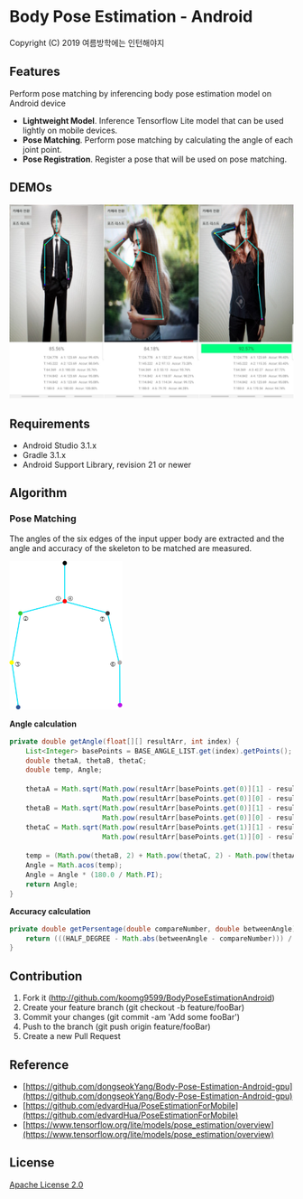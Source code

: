 # Body Pose Estimation - Android

Copyright (C) 2019 여름방학에는 인턴해야지

## Features

Perform pose matching by inferencing body pose estimation model on Android device

- **Lightweight Model**. Inference Tensorflow Lite model that can be used lightly on mobile devices.
- **Pose Matching**. Perform pose matching by calculating the angle of each joint point.
- **Pose Registration**. Register a pose that will be used on pose matching.

## DEMOs

<img src=".\resource\screenshot.png" width=800 />

## Requirements

- Android Studio 3.1.x
- Gradle 3.1.x
- Android Support Library, revision 21 or newer

## Algorithm

### Pose Matching

The angles of the six edges of the input upper body are extracted and the angle and accuracy of the skeleton to be matched are measured.

<img src="./resource/skeleton-b716e4ec-d644-4af5-b493-eab736d88aa3.png" width=200 />

**Angle calculation**

```java
private double getAngle(float[][] resultArr, int index) {
    List<Integer> basePoints = BASE_ANGLE_LIST.get(index).getPoints();
    double thetaA, thetaB, thetaC;
    double temp, Angle;
    
    thetaA = Math.sqrt(Math.pow(resultArr[basePoints.get(0)][1] - resultArr[basePoints.get(2)][1], 2) +
                       Math.pow(resultArr[basePoints.get(0)][0] - resultArr[basePoints.get(2)][0], 2));
    thetaB = Math.sqrt(Math.pow(resultArr[basePoints.get(0)][1] - resultArr[basePoints.get(1)][1], 2) +
                       Math.pow(resultArr[basePoints.get(0)][0] - resultArr[basePoints.get(1)][0], 2));
    thetaC = Math.sqrt(Math.pow(resultArr[basePoints.get(1)][1] - resultArr[basePoints.get(2)][1], 2) +
                       Math.pow(resultArr[basePoints.get(1)][0] - resultArr[basePoints.get(2)][0], 2));

    temp = (Math.pow(thetaB, 2) + Math.pow(thetaC, 2) - Math.pow(thetaA, 2)) / (2 * thetaB * thetaC);
    Angle = Math.acos(temp);
    Angle = Angle * (180.0 / Math.PI);
    return Angle;
}
```

**Accuracy calculation**

```java
private double getPersentage(double compareNumber, double betweenAngle) {
    return (((HALF_DEGREE - Math.abs(betweenAngle - compareNumber))) / HALF_DEGREE) * 100;
}
```

## Contribution

1. Fork it (http://github.com/koomg9599/BodyPoseEstimationAndroid)
2. Create your feature branch (git checkout -b feature/fooBar)
3. Commit your changes (git commit -am 'Add some fooBar')
4. Push to the branch (git push origin feature/fooBar)
5. Create a new Pull Request

## Reference
- [https://github.com/dongseokYang/Body-Pose-Estimation-Android-gpu](https://github.com/dongseokYang/Body-Pose-Estimation-Android-gpu)
- [https://github.com/edvardHua/PoseEstimationForMobile](https://github.com/edvardHua/PoseEstimationForMobile)
- [https://www.tensorflow.org/lite/models/pose_estimation/overview](https://www.tensorflow.org/lite/models/pose_estimation/overview)

## License

[Apache License 2.0](LICENSE)
